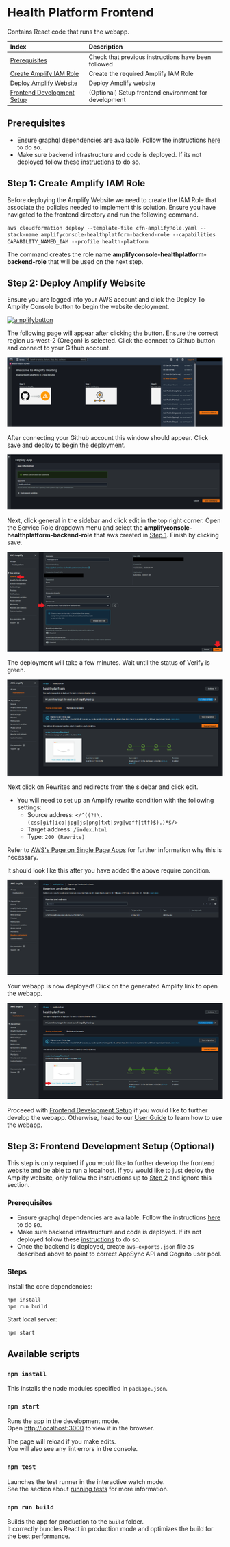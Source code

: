# Health Platform Frontend

Contains React code that runs the webapp.

| Index                                                                     | Description                                               |
|:--------------------------------------------------------------------------|:----------------------------------------------------------| 
| [Prerequisites](#prerequisites)                                           | Check that previous instructions have been followed       |
| [Create Amplify IAM Role](#step-1-create-amplify-iam-role)                | Create the required Amplify IAM Role                      |
| [Deploy Amplify Website](#step-2-deploy-amplify-website)                  | Deploy Amplify website                                    |
| [Frontend Development Setup](#step-3-frontend-development-setup-optional) | (Optional) Setup frontend environment for development     |

## Prerequisites

* Ensure graphql dependencies are available.
Follow the instructions [here](../backend/src/common/README.md) to do so.
* Make sure backend infrastructure and code is deployed. If its not deployed follow these [instructions](../backend/README.md) to do so.

## Step 1: Create Amplify IAM Role

Before deploying the Amplify Website we need to create the IAM Role that associate the policies needed to implement this solution. Ensure you have navigated to the frontend directory and run the following command.

```
aws cloudformation deploy --template-file cfn-amplifyRole.yaml --stack-name amplifyconsole-healthplatform-backend-role --capabilities CAPABILITY_NAMED_IAM --profile health-platform
```

The command creates the role name **amplifyconsole-healthplatform-backend-role** that will be used on the next step.

## Step 2: Deploy Amplify Website

Ensure you are logged into your AWS account and click the Deploy To Amplify Console button to begin the website deployment.

[![amplifybutton](https://oneclick.amplifyapp.com/button.svg)](https://console.aws.amazon.com/amplify/home#/deploy?repo=https://github.com/UBC-CIC/health-platform/tree/main)

The following page will appear after clicking the button. Ensure the correct region us-west-2 (Oregon) is selected. Click the connect to Github button and connect to your Github account.

![alt text](/docs/images/deployment_guide/amplify_1.PNG)

After connecting your Github account this window should appear. Click save and deploy to begin the deployment.

![alt text](/docs/images/deployment_guide/amplify_2.PNG)

Next, click general in the sidebar and click edit in the top right corner. Open the Service Role dropdown menu and select the **amplifyconsole-healthplatform-backend-role** that aws created in [Step 1](#step-1-create-amplify-iam-role). Finish by clicking save.

![alt text](/docs/images/deployment_guide/amplify_6.PNG)

The deployment will take a few minutes. Wait until the status of Verify is green.

![alt text](/docs/images/deployment_guide/amplify_3.PNG)

Next click on Rewrites and redirects from the sidebar and click edit.

- You will need to set up an Amplify rewrite condition with the following settings:
    - Source address: ```</^((?!\.(css|gif|ico|jpg|js|png|txt|svg|woff|ttf)$).)*$/>```
    - Target address: ```/index.html```
    - Type: ```200 (Rewrite)```

Refer to [AWS's Page on Single Page Apps](https://docs.aws.amazon.com/amplify/latest/userguide/redirects.html#redirects-for-single-page-web-apps-spa) for further information why this is necessary.

It should look like this after you have added the above require condition.

![alt text](/docs/images/deployment_guide/amplify_4.PNG)

Your webapp is now deployed! Click on the generated Amplify link to open the webapp.

![alt text](/docs/images/deployment_guide/amplify_5.png)

Proceeed with [Frontend Development Setup](#step-3-frontend-development-setup-optional) if you would like to further develop the webapp. Otherwise, head to our [User Guide](/docs/UserGuide.md) to learn how to use the webapp.

## Step 3: Frontend Development Setup (Optional)
This step is only required if you would like to further develop the frontend website and be able to run a localhost. If you would like to just deploy the Amplify website, only follow the instructions up to [Step 2](#step-2-deploy-amplify-website) and ignore this section.

### Prerequisites

* Ensure graphql dependencies are available.
Follow the instructions [here](..backend/src/common/README.md) to do so.
* Make sure backend infrastructure and code is deployed. If its not deployed follow these [instructions](../backend/README.md) to do so.
* Once the backend is deployed, create `aws-exports.json` file as described above to point to correct AppSync API and Cognito user pool.

### Steps

Install the core dependencies:

```
npm install
npm run build
```

Start local server:

```
npm start
```

## Available scripts
### `npm install`
This installs the node modules specified in `package.json`.
### `npm start`

Runs the app in the development mode.\
Open [http://localhost:3000](http://localhost:3000) to view it in the browser.

The page will reload if you make edits.\
You will also see any lint errors in the console.

### `npm test`

Launches the test runner in the interactive watch mode.\
See the section about [running tests](https://facebook.github.io/create-react-app/docs/running-tests) for more information.

### `npm run build`

Builds the app for production to the `build` folder.\
It correctly bundles React in production mode and optimizes the build for the best performance.

